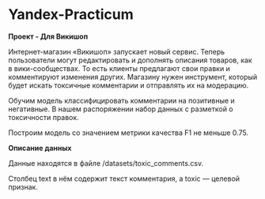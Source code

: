 # Yandex-Practicum

**Проект - Для Викишоп**

Интернет-магазин «Викишоп» запускает новый сервис. Теперь пользователи могут редактировать и дополнять описания товаров, как в вики-сообществах. То есть клиенты предлагают свои правки и комментируют изменения других. Магазину нужен инструмент, который будет искать токсичные комментарии и отправлять их на модерацию.

Обучим модель классифицировать комментарии на позитивные и негативные. В нашем распоряжении набор данных с разметкой о токсичности правок.

Построим модель со значением метрики качества F1 не меньше 0.75.

**Описание данных**

Данные находятся в файле /datasets/toxic_comments.csv.

Столбец text в нём содержит текст комментария, а toxic — целевой признак.